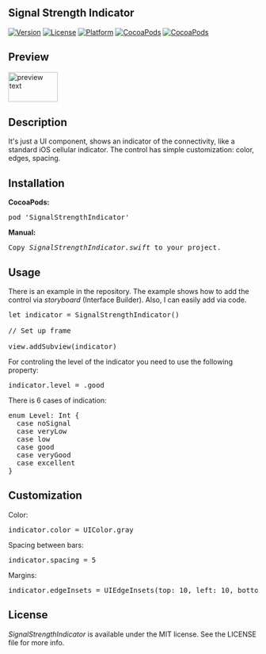 ## Signal Strength Indicator

[![Version](https://img.shields.io/cocoapods/v/SignalStrengthIndicator.svg?style=flat)](http://cocoadocs.org/docsets/SignalStrengthIndicator)
[![License](https://img.shields.io/cocoapods/l/SignalStrengthIndicator.svg?style=flat)](http://cocoadocs.org/docsets/SignalStrengthIndicator)
[![Platform](https://img.shields.io/cocoapods/p/SignalStrengthIndicator.svg?style=flat)](http://cocoadocs.org/docsets/SignalStrengthIndicator)
[![CocoaPods](https://img.shields.io/cocoapods/dt/SignalStrengthIndicator.svg)](https://cocoapods.org/pods/SignalStrengthIndicator)
[![CocoaPods](https://img.shields.io/cocoapods/dm/SignalStrengthIndicator.svg)](https://cocoapods.org/pods/SignalStrengthIndicator)

## Preview

<img src="https://raw.github.com/maximbilan/SignalStrengthIndicator/master/test.gif" alt="preview text" width="100" height="60">

## Description

It's just a UI component, shows an indicator of the connectivity, like a standard iOS cellular indicator. The control has simple customization: color, edges, spacing.

## Installation

<b>CocoaPods:</b>
<pre>
pod 'SignalStrengthIndicator'
</pre>

<b>Manual:</b>
<pre>
Copy <i>SignalStrengthIndicator.swift</i> to your project.
</pre>

## Usage

There is an example in the repository. The example shows how to add the control via <i>storyboard</i> (Interface Builder). Also, I can easily add via code.
  
<pre>
let indicator = SignalStrengthIndicator()

// Set up frame

view.addSubview(indicator)
</pre>

For controling the level of the indicator you need to use the following property:

<pre>
indicator.level = .good
</pre>

There is 6 cases of indication:

<pre>
enum Level: Int {
  case noSignal
  case veryLow
  case low
  case good
  case veryGood
  case excellent
}
</pre>

## Customization

Color:
<pre>
indicator.color = UIColor.gray
</pre>

Spacing between bars:
<pre>
indicator.spacing = 5
</pre>

Margins:
<pre>
indicator.edgeInsets = UIEdgeInsets(top: 10, left: 10, bottom: 10, right: 10)
</pre>

## License

<i>SignalStrengthIndicator</i> is available under the MIT license. See the LICENSE file for more info.
